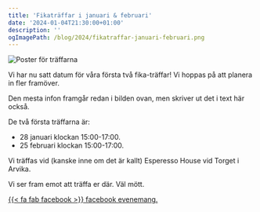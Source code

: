 ```yaml
---
title: 'Fikaträffar i januari & februari'
date: '2024-01-04T21:30:00+01:00'
description: ''
ogImagePath: /blog/2024/fikatraffar-januari-februari.png
---
```

![Poster för träffarna](/blog/2024/fikatraffar-januari-februari.png)

Vi har nu satt datum för våra första två fika-träffar! Vi hoppas på
att planera in fler framöver.

Den mesta infon framgår redan i bilden ovan, men skriver ut det i text
här också.

De två första träffarna är:
- 28 januari klockan 15:00-17:00.
- 25 februari klockan 15:00-17:00.

Vi träffas vid (kanske inne om det är kallt) Esperesso House vid
Torget i Arvika.

Vi ser fram emot att träffa er där. Väl mött.

[{{< fa fab facebook >}} facebook evenemang.](https://fb.me/e/1BtnqEwRu)
